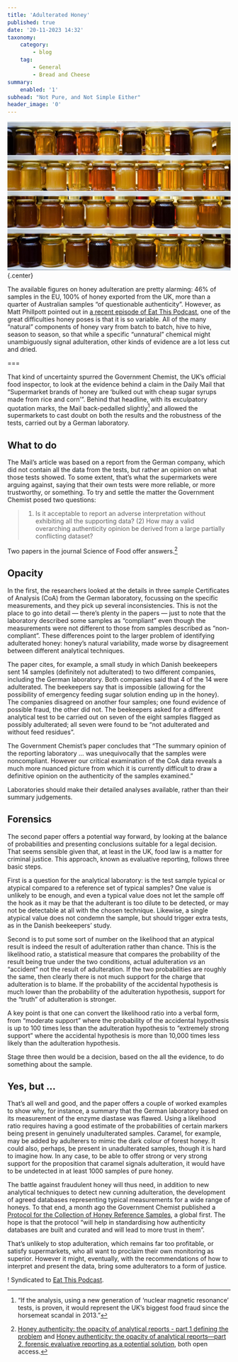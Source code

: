 ```yaml
---
title: 'Adulterated Honey'
published: true
date: '20-11-2023 14:32'
taxonomy:
    category:
        - blog
    tag:
        - General
        - Bread and Cheese
summary:
    enabled: '1'
subhead: "Not Pure, and Not Simple Either"
header_image: '0'
---
```


![Clear jars of various honeys on shelves](honey-jars.jpeg){.center}

The available figures on honey adulteration are pretty alarming: 46% of samples in the EU, 100% of honey exported from the UK, more than a quarter of Australian samples “of questionable authenticity”. However, as Matt Phillpott pointed out in [a recent episode of Eat This Podcast](https://www.eatthispodcast.com/honey/), one of the great difficulties honey poses is that it is so variable. All of the many “natural” components of honey vary from batch to batch, hive to hive, season to season, so that while a specific “unnatural” chemical might unambiguously signal adulteration, other kinds of evidence are a lot less cut and dried.

===

That kind of uncertainty spurred the Government Chemist, the UK’s official food inspector, to look at the evidence behind a claim in the Daily Mail that “Supermarket brands of honey are ‘bulked out with cheap sugar syrups made from rice and corn’”. Behind that headline, with its exculpatory quotation marks, the Mail back-pedalled slightly[^1] and allowed the supermarkets to cast doubt on both the results and the robustness of the tests, carried out by a German laboratory.

[^1]: “If the analysis, using a new generation of ‘nuclear magnetic resonance’ tests, is proven, it would represent the UK’s biggest food fraud since the horsemeat scandal in 2013.”

## What to do

The Mail’s article was based on a report from the German company, which did not contain all the data from the tests, but rather an opinion on what those tests showed. To some extent, that’s what the supermarkets were arguing against, saying that their own tests were more reliable, or more trustworthy, or something. To try and settle the matter the Government Chemist posed two questions:

> 1) Is it acceptable to report an adverse interpretation without exhibiting all the supporting data? (2) How may a valid overarching authenticity opinion be derived from a large partially conflicting dataset?

Two papers in the journal Science of Food offer answers.[^2]

[^2]: [Honey authenticity: the opacity of analytical reports - part 1 defining the problem](https://www.nature.com/articles/s41538-022-00126-6) and [Honey authenticity: the opacity of analytical reports—part 2, forensic evaluative reporting as a potential solution](https://www.nature.com/articles/s41538-022-00127-5), both open access.

## Opacity

In the first, the researchers looked at the details in three sample Certificates of Analysis (CoA) from the German laboratory, focussing on the specific measurements, and they pick up several inconsistencies. This is not the place to go into detail — there’s plenty in the papers — just to note that the laboratory described some samples as “compliant” even though the measurements were not different to those from samples described as “non-compliant”. These differences point to the larger problem of identifying adulterated honey: honey’s natural variability, made worse by disagreement between different analytical techniques.

The paper cites, for example, a small study in which Danish beekeepers sent 14 samples (definitely not adulterated) to two different companies, including the German laboratory. Both companies said that 4 of the 14 were adulterated. The beekeepers say that is impossible (allowing for the possibility of emergency feeding sugar solution ending up in the honey). The companies disagreed on another four samples; one found evidence of possible fraud, the other did not. The beekeepers asked for a different analytical test to be carried out on seven of the eight samples flagged as possibly adulterated; all seven were found to be “not adulterated and without feed residues”.

The Government Chemist’s paper concludes that “The summary opinion of the reporting laboratory … was unequivocally that the samples were noncompliant. However our critical examination of the CoA data reveals a much more nuanced picture from which it is currently difficult to draw a definitive opinion on the authenticity of the samples examined.” 

Laboratories should make their detailed analyses available, rather than their summary judgements.

## Forensics

The second paper offers a potential way forward, by looking at the balance of probabilities and presenting conclusions suitable for a legal decision. That seems sensible given that, at least in the UK, food law is a matter for criminal justice. This approach, known as evaluative reporting, follows three basic steps.

First is a question for the analytical laboratory: is the test sample typical or atypical compared to a reference set of typical samples? One value is unlikely to be enough, and even a typical value does not let the sample off the hook as it may be that the adulterant is too dilute to be detected, or may not be detectable at all with the chosen technique. Likewise, a single atypical value does not condemn the sample, but should trigger extra tests, as in the Danish beekeepers’ study.

Second is to put some sort of number on the likelihood that an atypical result is indeed the result of adulteration rather than chance. This is the likelihood ratio, a statistical measure that compares the probability of the result being true under the two conditions, actual adulteration *vs* an “accident” not the result of adulteration. If the two probabilities are roughly the same, then clearly there is not much support for the charge that adulteration is to blame. If the probability of the accidental hypothesis is much lower than the probability of the adulteration hypothesis, support for the “truth” of adulteration is stronger. 

A key point is that one can convert the likelihood ratio into a verbal form, from “moderate support” where the probability of the accidental hypothesis is up to 100 times less than the adulteration hypothesis to “extremely strong support” where the accidental hypothesis is more than 10,000 times less likely than the adulteration hypothesis.

Stage three then would be a decision, based on the all the evidence, to do something about the sample.

## Yes, but ...

That’s all well and good, and the paper offers a couple of worked examples to show why, for instance, a summary that the German laboratory based on its measurement of the enzyme diastase was flawed. Using a likelihood ratio requires having a good estimate of the probabilities of certain markers being present in genuinely unadulterated samples. Caramel, for example, may be added by adulterers to mimic the dark colour of forest honey. It could also, perhaps, be present in unadulterated samples, though it is hard to imagine how. In any case, to be able to offer strong or very strong support for the proposition that caramel signals adulteration, it would have to be undetected in at least 1000 samples of pure honey.

The battle against fraudulent honey will thus need, in addition to new analytical techniques to detect new cunning adulteration, the development of agreed databases representing typical measurements for a wide range of honeys. To that end, a month ago the Government Chemist published a [Protocol for the Collection of Honey Reference Samples](https://www.gov.uk/government/news/protocol-for-the-collection-of-honey-reference-samples), a global first. The hope is that the protocol “will help in standardising how authenticity databases are built and curated and will lead to more trust in them”. 

That’s unlikely to stop adulteration, which remains far too profitable, or satisfy supermarkets, who all want to proclaim their own monitoring as superior. However it might, eventually, with the recommendations of how to interpret and present the data, bring some adulterators to a form of justice.

! Syndicated to <a href="https://www.eatthispodcast.com/adulterated-honey-not-pure-and-not-simple-either/" class="u-syndication">Eat This Podcast</a>.